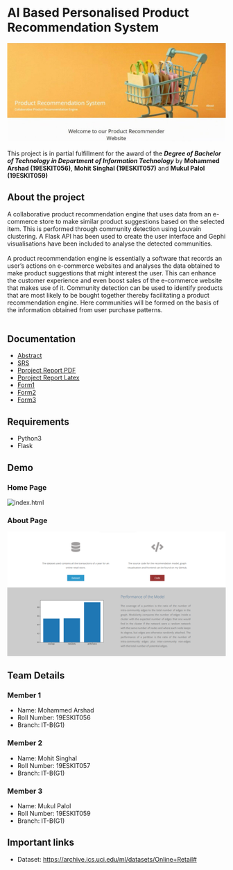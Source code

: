 # AI Based Personalised Product Recommendation System
![HomePage.jpeg](https://github.com/mukulpalol/Product-Recommendation-Engine/blob/main/Project%20Images/HomePage.jpeg)
<br><br>
This project is in partial fulfillment for the award of the ***Degree of Bachelor of Technology in Department of Information Technology*** by **Mohammed Arshad (19ESKIT056)**, **Mohit Singhal (19ESKIT057)** and **Mukul Palol (19ESKIT059)**
## About the project
A collaborative product recommendation engine that uses data from an e-commerce store to make similar product suggestions based on the selected item. This is performed through community detection using Louvain clustering. A Flask API has been used to create the user interface and Gephi visualisations have been included to analyse the detected communities.
<br>
<br>
A product recommendation engine is essentially a software that records an user’s actions on e-commerce websites and analyses the data obtained to make 
product suggestions that might interest the user. This can enhance the customer experience and even boost sales of the e-commerce website that makes use of it. 
Community detection can be used to identify products that are most likely to be bought together thereby facilitating a product recommendation engine. 
Here communities will be formed on the basis of the information obtained from user purchase patterns.
<br> <br>

## Documentation
- [Abstract](https://github.com/mukulpalol/Product-Recommendation-Engine/blob/main/Documentation/Abstract%20-%20Recommendation%20System.pdf)
- [SRS](https://github.com/mukulpalol/Product-Recommendation-Engine/blob/main/Documentation/SRS%20-%20Recommendation%20System.pdf)
- [Pproject Report PDF](https://github.com/mukulpalol/Product-Recommendation-Engine/blob/main/Documentation/Project%20Report%20-%20Recommendation%20System.pdf)
- [Pproject Report Latex](https://github.com/mukulpalol/Product-Recommendation-Engine/blob/main/Documentation/Project%20Report%20Recommendation%20System.zip)
- [Form1](https://github.com/mukulpalol/Product-Recommendation-Engine/blob/main/Documentation/Form%201.pdf)
- [Form2](https://github.com/mukulpalol/Product-Recommendation-Engine/blob/main/Documentation/Form%202.pdf)
- [Form3](https://github.com/mukulpalol/Product-Recommendation-Engine/blob/main/Documentation/Form%203.pdf)

## Requirements
- Python3
- Flask

## Demo
### Home Page
![index.html](https://github.com/mukulpalol/Product-Recommendation-Engine/blob/main/Project%20Images/index.gif)
### About Page
![about.html](https://github.com/mukulpalol/Product-Recommendation-Engine/blob/main/Project%20Images/about.png)

## Team Details
### Member 1
- Name: Mohammed Arshad
- Roll Number: 19ESKIT056
- Branch: IT-B(G1)


### Member 2
- Name: Mohit Singhal
- Roll Number: 19ESKIT057
- Branch: IT-B(G1)


### Member 3
- Name: Mukul Palol
- Roll Number: 19ESKIT059
- Branch: IT-B(G1)

## Important links
- Dataset: https://archive.ics.uci.edu/ml/datasets/Online+Retail#
